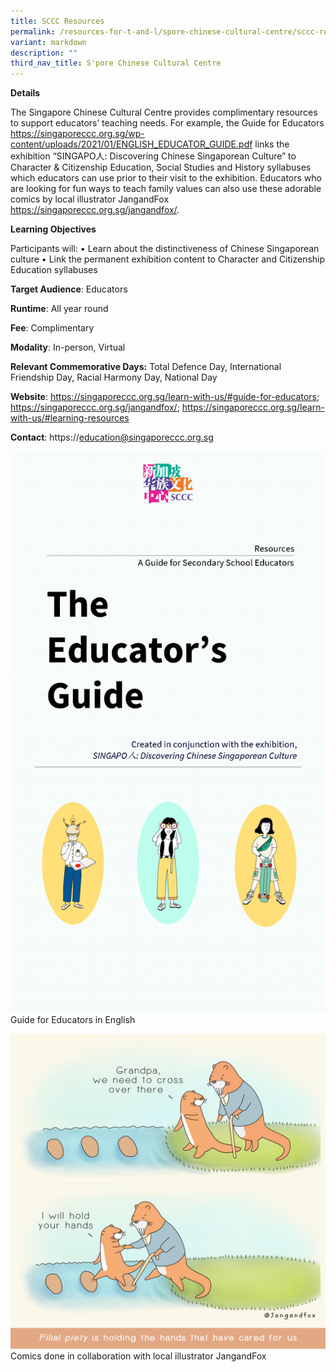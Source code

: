 ```yaml
---
title: SCCC Resources
permalink: /resources-for-t-and-l/spore-chinese-cultural-centre/sccc-resources/
variant: markdown
description: ""
third_nav_title: S'pore Chinese Cultural Centre
---
```

**Details**
	
The Singapore Chinese Cultural Centre provides complimentary resources to support educators’ teaching needs. For example, the Guide for Educators https://singaporeccc.org.sg/wp-content/uploads/2021/01/ENGLISH_EDUCATOR_GUIDE.pdf links the exhibition “SINGAPO人: Discovering Chinese Singaporean Culture” to Character & Citizenship Education, Social Studies and History syllabuses which educators can use prior to their visit to the exhibition. Educators who are looking for fun ways to teach family values can also use these adorable comics by local illustrator JangandFox https://singaporeccc.org.sg/jangandfox/.

**Learning Objectives**
	
Participants will: •	Learn about the distinctiveness of Chinese Singaporean culture  •	Link the permanent exhibition content to Character and Citizenship Education syllabuses

**Target Audience**: Educators

**Runtime**: All year round	

**Fee**: Complimentary	

**Modality**: In-person, Virtual
	
**Relevant Commemorative Days:** Total Defence Day, International Friendship Day, Racial Harmony Day, National Day 	

**Website**: https://singaporeccc.org.sg/learn-with-us/#guide-for-educators; https://singaporeccc.org.sg/jangandfox/; https://singaporeccc.org.sg/learn-with-us/#learning-resources
	
**Contact**: https://education@singaporeccc.org.sg

![](/images/Guide_for_Educators_in_English.jpg)
Guide for Educators in English

![](/images/Comics_done_in_collaboration_with_local_illustrator_JangandFox_filial_piety.jpg)
Comics done in collaboration with local illustrator JangandFox